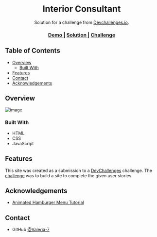 <h1 align="center">Interior Consultant</h1>

<div align="center">
   Solution for a challenge from  <a href="http://devchallenges.io" target="_blank">Devchallenges.io</a>.
</div>

<div align="center">
  <h3>
    <a href="https://valeria-7.github.io/DevCh_rwd_3-interior-consultant/">
      Demo
    </a>
    <span> | </span>
    <a href="https://github.com/Valeria-7/DevCh_rwd_3-interior-consultant">
      Solution
    </a>
    <span> | </span>
    <a href="https://devchallenges.io/challenges/Jymh2b2FyebRTUljkNcb">
      Challenge
    </a>
  </h3>
</div>

## Table of Contents

- [Overview](#overview)
  - [Built With](#built-with)
- [Features](#features)
- [Contact](#contact)
- [Acknowledgements](#acknowledgements)

## Overview

![image](https://user-images.githubusercontent.com/68329127/148060653-0f888c6b-d33c-406e-98bf-04307a63e00b.png)

### Built With

- HTML
- CSS
- JavaScript

## Features

This site was created as a submission to a [DevChallenges](https://devchallenges.io/challenges) challenge. The [challenge](https://devchallenges.io/challenges/Jymh2b2FyebRTUljkNcb) was to build a site to complete the given user stories.

## Acknowledgements

- [Animated Hamburger Menu Tutorial](https://www.youtube.com/watch?v=dIyVTjJAkLw)

## Contact

- GitHub [@Valeria-7](https://github.com/Valeria-7)
